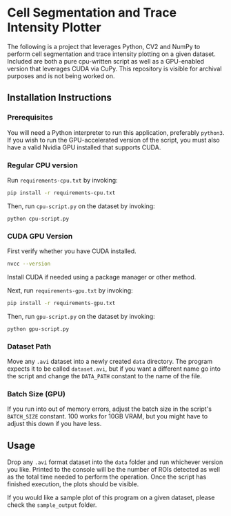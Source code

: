 # Cell Segmentation and Trace Intensity Plotter
The following is a project that leverages Python, CV2 and NumPy to perform cell segmentation and trace intensity plotting on a given dataset. Included are both a pure cpu-written script as well as a GPU-enabled version that leverages CUDA via CuPy. This repository is visible for archival purposes and is not being worked on.


## Installation Instructions
### Prerequisites
You will need a Python interpreter to run this application, preferably `python3`. If you wish to run the GPU-accelerated version of the script, you must also have a valid Nvidia GPU installed that supports CUDA.

### Regular CPU version
Run `requirements-cpu.txt` by invoking:
```bash
pip install -r requirements-cpu.txt
```

Then, run `cpu-script.py` on the dataset by invoking:
```
python cpu-script.py
```

### CUDA GPU Version
First verify whether you have CUDA installed.
```bash
nvcc --version
```
Install CUDA if needed using a package manager or other method.

Next, run `requirements-gpu.txt` by invoking:
```bash
pip install -r requirements-gpu.txt
```

Then, run `gpu-script.py` on the dataset by invoking:
```
python gpu-script.py
```

### Dataset Path
Move any `.avi` dataset into a newly created `data` directory. The program expects it to be called
`dataset.avi`, but if you want a different name go into the script and change the `DATA_PATH` constant
to the name of the file.

### Batch Size (GPU)
If you run into out of memory errors, adjust the batch size in the script's `BATCH_SIZE` constant.
100 works for 10GB VRAM, but you might have to adjust this down if you have less.


## Usage
Drop any `.avi` format dataset into the `data` folder and run whichever version you like. Printed to the console will be the number of ROIs detected as well as the total time needed to perform the operation. Once the script has finished execution, the plots should be visible.

If you would like a sample plot of this program on a given dataset, please check the `sample_output` folder.

